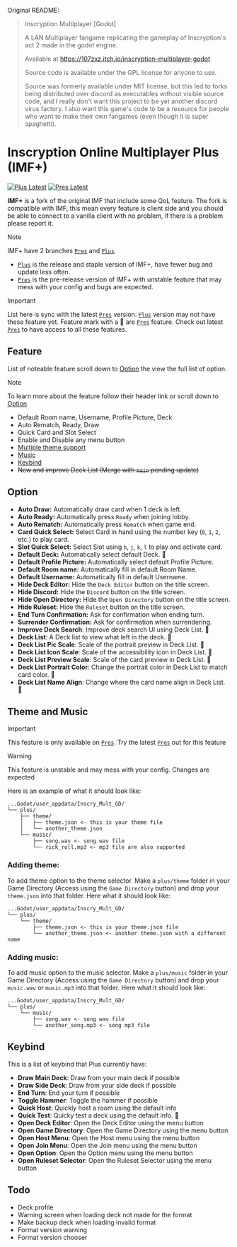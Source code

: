 Original README:

> Inscryption Multiplayer [Godot]
>
> A LAN Multiplayer fangame replicating the gameplay of Inscryption's act 2 made in the godot engine.
>
> Available at https://107zxz.itch.io/inscryption-multiplayer-godot
>
> Source code is available under the GPL license for anyone to use.
>
> Source was formerly available under MIT license, but this led to forks being distributed over discord as executables without visible source code, and I really don't want this project to be yet another discord virus factory. I also want this game's code to be a resource for people who want to make their own fangames (even though it is super spaghetti).

# Inscryption Online Multiplayer Plus (IMF+)

[![Plus Latest][plus-badge]][plus-link]
[![Pres Latest][pres-badge]][pres-link]

**IMF+** is a fork of the original IMF that include some QoL feature. The fork is compatible with IMF, this mean every feature is client side and you should be able to connect to a vanilla client with no problem, if there is a problem please report it.

> [!NOTE]
> IMF+ have 2 branches [`Pres`][pres-link] and [`Plus`][plus-link].
>
> -   [`Plus`][plus-link] is the release and staple version of IMF+, have fewer bug and update less often.
> -   [`Pres`][pres-link] is the pre-release version of IMF+ with unstable feature that may mess with your config and bugs are expected.

> [!IMPORTANT]
> List here is sync with the latest [`Pres`][pres-link] version. [`Plus`][plus-link] version may not have these feature yet. Feature mark with a :test_tube: are [`Pres`][pres-link] feature. Check out latest [`Pres`][pres-link] to have access to all these features.

## Feature

List of noteable feature scroll down to [Option](#option) the view the full list of option.

> [!NOTE]
> To learn more about the feature follow their header link or scroll down to [Option](#option)

-   Default Room name, Username, Profile Picture, Deck
-   Auto Rematch, Ready, Draw
-   Quick Card and Slot Select
-   Enable and Disable any menu button
-   [Multiple theme support](#theme-and-music)
-   [Music](#theme-and-music)
-   [Keybind](#keybind)
-   ~~New and improve Deck List (Merge with `main` pending update)~~

## Option

-   **Auto Draw:** Automatically draw card when 1 deck is left.
-   **Auto Ready:** Automatically press `Ready` when joining lobby.
-   **Auto Rematch:** Automatically press `Rematch` when game end.
-   **Card Quick Select:** Select Card in hand using the number key (`0`, `1`, `2`, etc.) to play card.
-   **Slot Quick Select:** Select Slot using `h`, `j`, `k`, `l` to play and activate card.
-   **Default Deck:** Automatically select default Deck. :test_tube:
-   **Default Profile Picture:** Automatically select default Profile Picture.
-   **Default Room name:** Automatically fill in default Room Name.
-   **Default Username:** Automatically fill in default Username.
-   **Hide Deck Editor:** Hide the `Deck Editor` button on the title screen.
-   **Hide Discord:** Hide the `Discord` button on the title screen.
-   **Hide Open Directory:** Hide the `Open Directory` button on the title screen.
-   **Hide Ruleset:** Hide the `Ruleset` button on the title screen.
-   **End Turn Confirmation:** Ask for confirmation when ending turn.
-   **Surrender Confirmation:** Ask for confirmation when surrendering.
-   **Improve Deck Search**: Improve deck search UI using Deck List. :test_tube:
-   **Deck List**: A Deck list to view what left in the deck. :test_tube:
-   **Deck List Pic Scale**: Scale of the portrait preview in Deck List. :test_tube:
-   **Deck List Icon Scale**: Scale of the accessibility icon in Deck List. :test_tube:
-   **Deck List Preview Scale**: Scale of the card preview in Deck List. :test_tube:
-   **Deck List Portrait Color**: Change the portrait color in Deck List to match card color. :test_tube:
-   **Deck List Name Align**: Change where the card name align in Deck List. :test_tube:

## Theme and Music

> [!IMPORTANT]
> This feature is only available on [`Pres`][pres-link]. Try the latest [`Pres`][pres-link] out for this feature

> [!WARNING]
> This feature is unstable and may mess with your config. Changes are expected

Here is an example of what it should look like:

```
...Godot/user_appdata/Inscry_Mult_GD/
└── plus/
    ├── theme/
    │   ├── theme.json <- this is your theme file
    │   └── another_theme.json
    └── music/
        ├── song.wav <- song wav file
        └── rick_roll.mp3 <- mp3 file are also supported
```

### Adding theme:

To add theme option to the theme selector. Make a `plus/theme` folder in your Game Directory (Access using the `Game Directory` button) and drop your `theme.json` into that folder. Here what it should look like:

```
...Godot/user_appdata/Inscry_Mult_GD/
└── plus/
    └── theme/
        ├── theme.json <- this is your theme.json file
        └── another_theme.json <- another theme.json with a different name
```

### Adding music:

To add music option to the music selector. Make a `plus/music` folder in your Game Directory (Access using the `Game Directory` button) and drop your `music.wav` or `music.mp3` into that folder. Here what it should look like:

```
...Godot/user_appdata/Inscry_Mult_GD/
└── plus/
    └── music/
        ├── song.wav <- song wav file
        └── another_song.mp3 <- song mp3 file
```

## Keybind

This is a list of keybind that Plus currently have:

-   **Draw Main Deck**: Draw from your main deck if possible
-   **Draw Side Deck**: Draw from your side deck if possible
-   **End Turn**: End your turn if possible
-   **Toggle Hammer**: Toggle the hammer if possible
-   **Quick Host**: Quickly host a room using the default info
-   **Quick Test**: Quicky test a deck using the default info. :test_tube:
-   **Open Deck Editor**: Open the Deck Editor using the menu button
-   **Open Game Directory**: Open the Game Directory using the menu button
-   **Open Host Menu**: Open the Host menu using the menu button
-   **Open Join Menu**: Open the Join menu using the menu button
-   **Open Option**: Open the Option menu using the menu button
-   **Open Ruleset Selector**: Open the Ruleset Selector using the menu button

## Todo

-   Deck profile
-   Warning screen when loading deck not made for the format
-   Make backup deck when loading invalid format
-   Format version warning
-   Format version chooser

[plus-badge]: https://flat.badgen.net/github/release/Mouthless-Stoat/inscr-onln-plus/stable?label=Latest%20Plus
[plus-link]: https://github.com/Mouthless-Stoat/inscr-onln-plus/releases/latest
[pres-badge]: https://flat.badgen.net/github/release/Mouthless-Stoat/inscr-onln-plus?label=Latest%20Pres
[pres-link]: https://github.com/Mouthless-Stoat/inscr-onln-plus/releases/tag/1.1.4
